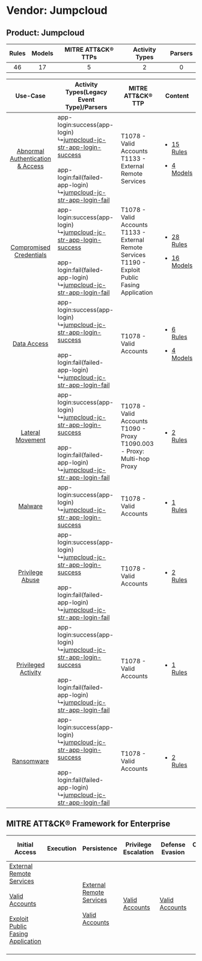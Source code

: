 Vendor: Jumpcloud
=================
Product: Jumpcloud
------------------
| Rules | Models | MITRE ATT&CK® TTPs | Activity Types | Parsers |
|:-----:|:------:|:------------------:|:--------------:|:-------:|
|  46   |   17   |         5          |       2        |    0    |

|    Use-Case    | Activity Types(Legacy Event Type)/Parsers    | MITRE ATT&CK® TTP    | Content    |
|:----:| ---- | ---- | ---- |
| [Abnormal Authentication & Access](../../../UseCases/uc_abnormal_authentication_&_access.md) |  app-login:success(app-login)<br> ↳[jumpcloud-jc-str-app-login-success](Ps/pC_jumpcloudjcstrapploginsuccess.md)<br><br> app-login:fail(failed-app-login)<br> ↳[jumpcloud-jc-str-app-login-fail](Ps/pC_jumpcloudjcstrapploginfail.md)<br> | T1078 - Valid Accounts<br>T1133 - External Remote Services<br>    | [<ul><li>15 Rules</li></ul><ul><li>4 Models</li></ul>](RM/r_m_jumpcloud_jumpcloud_Abnormal_Authentication_&_Access.md) |
|          [Compromised Credentials](../../../UseCases/uc_compromised_credentials.md)          |  app-login:success(app-login)<br> ↳[jumpcloud-jc-str-app-login-success](Ps/pC_jumpcloudjcstrapploginsuccess.md)<br><br> app-login:fail(failed-app-login)<br> ↳[jumpcloud-jc-str-app-login-fail](Ps/pC_jumpcloudjcstrapploginfail.md)<br> | T1078 - Valid Accounts<br>T1133 - External Remote Services<br>T1190 - Exploit Public Fasing Application<br> | [<ul><li>28 Rules</li></ul><ul><li>16 Models</li></ul>](RM/r_m_jumpcloud_jumpcloud_Compromised_Credentials.md)         |
|    [Data Access](../../../UseCases/uc_data_access.md)    |  app-login:success(app-login)<br> ↳[jumpcloud-jc-str-app-login-success](Ps/pC_jumpcloudjcstrapploginsuccess.md)<br><br> app-login:fail(failed-app-login)<br> ↳[jumpcloud-jc-str-app-login-fail](Ps/pC_jumpcloudjcstrapploginfail.md)<br> | T1078 - Valid Accounts<br>    | [<ul><li>6 Rules</li></ul><ul><li>4 Models</li></ul>](RM/r_m_jumpcloud_jumpcloud_Data_Access.md)    |
|    [Lateral Movement](../../../UseCases/uc_lateral_movement.md)    |  app-login:success(app-login)<br> ↳[jumpcloud-jc-str-app-login-success](Ps/pC_jumpcloudjcstrapploginsuccess.md)<br><br> app-login:fail(failed-app-login)<br> ↳[jumpcloud-jc-str-app-login-fail](Ps/pC_jumpcloudjcstrapploginfail.md)<br> | T1078 - Valid Accounts<br>T1090 - Proxy<br>T1090.003 - Proxy: Multi-hop Proxy<br>    | [<ul><li>2 Rules</li></ul>](RM/r_m_jumpcloud_jumpcloud_Lateral_Movement.md)    |
|    [Malware](../../../UseCases/uc_malware.md)    |  app-login:success(app-login)<br> ↳[jumpcloud-jc-str-app-login-success](Ps/pC_jumpcloudjcstrapploginsuccess.md)<br>    | T1078 - Valid Accounts<br>    | [<ul><li>1 Rules</li></ul>](RM/r_m_jumpcloud_jumpcloud_Malware.md)    |
|    [Privilege Abuse](../../../UseCases/uc_privilege_abuse.md)    |  app-login:success(app-login)<br> ↳[jumpcloud-jc-str-app-login-success](Ps/pC_jumpcloudjcstrapploginsuccess.md)<br><br> app-login:fail(failed-app-login)<br> ↳[jumpcloud-jc-str-app-login-fail](Ps/pC_jumpcloudjcstrapploginfail.md)<br> | T1078 - Valid Accounts<br>    | [<ul><li>2 Rules</li></ul>](RM/r_m_jumpcloud_jumpcloud_Privilege_Abuse.md)    |
|    [Privileged Activity](../../../UseCases/uc_privileged_activity.md)    |  app-login:success(app-login)<br> ↳[jumpcloud-jc-str-app-login-success](Ps/pC_jumpcloudjcstrapploginsuccess.md)<br><br> app-login:fail(failed-app-login)<br> ↳[jumpcloud-jc-str-app-login-fail](Ps/pC_jumpcloudjcstrapploginfail.md)<br> | T1078 - Valid Accounts<br>    | [<ul><li>1 Rules</li></ul>](RM/r_m_jumpcloud_jumpcloud_Privileged_Activity.md)    |
|    [Ransomware](../../../UseCases/uc_ransomware.md)    |  app-login:success(app-login)<br> ↳[jumpcloud-jc-str-app-login-success](Ps/pC_jumpcloudjcstrapploginsuccess.md)<br><br> app-login:fail(failed-app-login)<br> ↳[jumpcloud-jc-str-app-login-fail](Ps/pC_jumpcloudjcstrapploginfail.md)<br> | T1078 - Valid Accounts<br>    | [<ul><li>2 Rules</li></ul>](RM/r_m_jumpcloud_jumpcloud_Ransomware.md)    |

MITRE ATT&CK® Framework for Enterprise
--------------------------------------
| Initial Access                                                                                                                                                                                                                         | Execution | Persistence                                                                                                                                      | Privilege Escalation                                                | Defense Evasion                                                     | Credential Access | Discovery | Lateral Movement | Collection | Command and Control                                                                                                                       | Exfiltration | Impact |
| -------------------------------------------------------------------------------------------------------------------------------------------------------------------------------------------------------------------------------------- | --------- | ------------------------------------------------------------------------------------------------------------------------------------------------ | ------------------------------------------------------------------- | ------------------------------------------------------------------- | ----------------- | --------- | ---------------- | ---------- | ----------------------------------------------------------------------------------------------------------------------------------------- | ------------ | ------ |
| [External Remote Services](https://attack.mitre.org/techniques/T1133)<br><br>[Valid Accounts](https://attack.mitre.org/techniques/T1078)<br><br>[Exploit Public Fasing Application](https://attack.mitre.org/techniques/T1190)<br><br> |           | [External Remote Services](https://attack.mitre.org/techniques/T1133)<br><br>[Valid Accounts](https://attack.mitre.org/techniques/T1078)<br><br> | [Valid Accounts](https://attack.mitre.org/techniques/T1078)<br><br> | [Valid Accounts](https://attack.mitre.org/techniques/T1078)<br><br> |                   |           |                  |            | [Proxy: Multi-hop Proxy](https://attack.mitre.org/techniques/T1090/003)<br><br>[Proxy](https://attack.mitre.org/techniques/T1090)<br><br> |              |        |